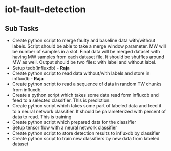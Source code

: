 # iot-fault-detection

## Sub Tasks
* Create python script to merge faulty and baseline data with/without labels. Script should be able to take a merge window parameter. MW 
will be number of samples in a slot. Final data will be merged dataset with having MW samples from each dataset file. It should be 
shuffles around MW as well. Output should be two files: with label and without label.
* Setup tsdb(influxdb) - **Raja**
* Create python script to read data without/with labels and store in influxdb - **Raja**
* Create python script to read a sequence of data in random TW chunks from influxdb.
* Create a python script which takes some data read form influxdb and feed to a selected classifier. This is prediction.
* Create python script which takes some part of labeled data and feed it to a neural network classifier. It should be parameterized with
percent of data to read. This is training
* Create python script which prepared data for the classifier
* Setup tensor flow with a neural network classifier
* Create python script to store detection results to influxdb by classifier
* Create python script to train new classifiers by new data from labeled dataset

